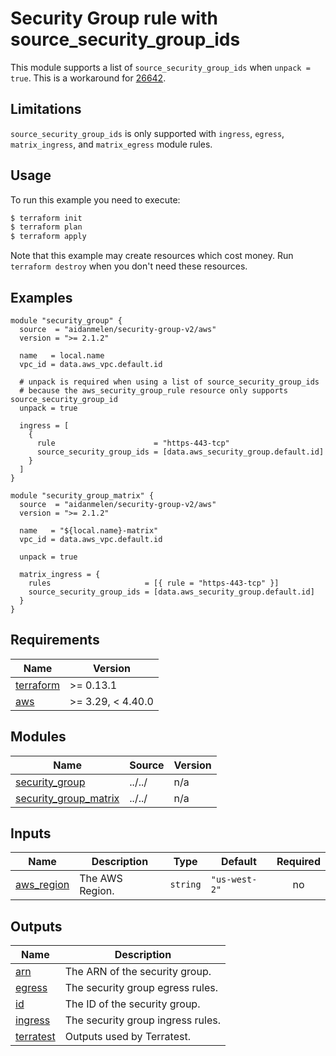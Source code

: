 # Security Group rule with source_security_group_ids

This module supports a list of `source_security_group_ids` when `unpack = true`. This is a workaround for [26642](https://github.com/hashicorp/terraform-provider-aws/issues/26642).

## Limitations

`source_security_group_ids` is only supported with `ingress`, `egress`, `matrix_ingress`, and `matrix_egress` module rules.

## Usage

To run this example you need to execute:

```bash
$ terraform init
$ terraform plan
$ terraform apply
```

Note that this example may create resources which cost money. Run `terraform destroy` when you don't need these resources.

<!-- BEGINNING OF PRE-COMMIT-TERRAFORM DOCS HOOK -->

## Examples

```hcl
module "security_group" {
  source  = "aidanmelen/security-group-v2/aws"
  version = ">= 2.1.2"

  name   = local.name
  vpc_id = data.aws_vpc.default.id

  # unpack is required when using a list of source_security_group_ids
  # because the aws_security_group_rule resource only supports source_security_group_id
  unpack = true

  ingress = [
    {
      rule                      = "https-443-tcp"
      source_security_group_ids = [data.aws_security_group.default.id]
    }
  ]
}

module "security_group_matrix" {
  source  = "aidanmelen/security-group-v2/aws"
  version = ">= 2.1.2"

  name   = "${local.name}-matrix"
  vpc_id = data.aws_vpc.default.id

  unpack = true

  matrix_ingress = {
    rules                     = [{ rule = "https-443-tcp" }]
    source_security_group_ids = [data.aws_security_group.default.id]
  }
}
```

## Requirements

| Name | Version |
|------|---------|
| <a name="requirement_terraform"></a> [terraform](#requirement\_terraform) | >= 0.13.1 |
| <a name="requirement_aws"></a> [aws](#requirement\_aws) | >= 3.29, < 4.40.0 |
## Modules

| Name | Source | Version |
|------|--------|---------|
| <a name="module_security_group"></a> [security\_group](#module\_security\_group) | ../../ | n/a |
| <a name="module_security_group_matrix"></a> [security\_group\_matrix](#module\_security\_group\_matrix) | ../../ | n/a |
## Inputs

| Name | Description | Type | Default | Required |
|------|-------------|------|---------|:--------:|
| <a name="input_aws_region"></a> [aws\_region](#input\_aws\_region) | The AWS Region. | `string` | `"us-west-2"` | no |
## Outputs

| Name | Description |
|------|-------------|
| <a name="output_arn"></a> [arn](#output\_arn) | The ARN of the security group. |
| <a name="output_egress"></a> [egress](#output\_egress) | The security group egress rules. |
| <a name="output_id"></a> [id](#output\_id) | The ID of the security group. |
| <a name="output_ingress"></a> [ingress](#output\_ingress) | The security group ingress rules. |
| <a name="output_terratest"></a> [terratest](#output\_terratest) | Outputs used by Terratest. |
<!-- END OF PRE-COMMIT-TERRAFORM DOCS HOOK -->
